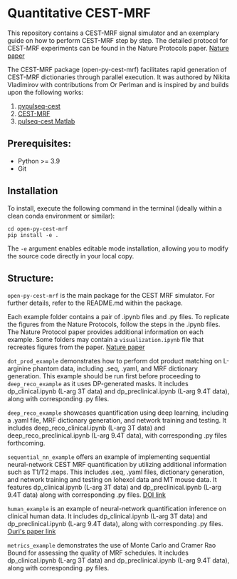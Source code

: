 # Quantitative CEST-MRF
This repository contains a CEST-MRF signal simulator and an exemplary guide on how to perform CEST-MRF step by step. The detailed protocol for CEST-MRF experiments can be found in the Nature Protocols paper. [Nature paper](https://github.com/operlman/cest-mrf)

The CEST-MRF package (open-py-cest-mrf) facilitates rapid generation of CEST-MRF dictionaries through parallel execution. It was authored by Nikita Vladimirov with contributions from Or Perlman and is inspired by and builds upon the following works:
1. [pypulseq-cest](https://github.com/KerstinKaspar/pypulseq-cest/blob/main/pypulseq_cest/parser.py)
2. [CEST-MRF](https://github.com/operlman/cest-mrf)
3. [pulseq-cest Matlab](https://github.com/kherz/pulseq-cest/tree/master)

## Prerequisites:
- Python >= 3.9
- Git

## Installation
To install, execute the following command in the terminal (ideally within a clean conda environment or similar):
```
cd open-py-cest-mrf
pip install -e .
```
The `-e` argument enables editable mode installation, allowing you to modify the source code directly in your local copy.

## Structure:
`open-py-cest-mrf` is the main package for the CEST MRF simulator. For further details, refer to the README.md within the package. 

Each example folder contains a pair of .ipynb files and .py files. To replicate the figures from the Nature Protocols, follow the steps in the .ipynb files. The Nature Protocol paper provides additional information on each example. Some folders may contain a `visualization.ipynb` file that recreates figures from the paper. [Nature paper](https://github.com/operlman/cest-mrf)

`dot_prod_example` demonstrates how to perform dot product matching on L-arginine phantom data, including .seq, .yaml, and MRF dictionary generation. This example should be run first before proceeding to `deep_reco_example` as it uses DP-generated masks. It includes dp_clinical.ipynb (L-arg 3T data) and dp_preclinical.ipynb (L-arg 9.4T data), along with corresponding .py files. 

`deep_reco_example` showcases quantification using deep learning, including a .yaml file, MRF dictionary generation, and network training and testing. It includes deep_reco_clinical.ipynb (L-arg 3T data) and deep_reco_preclinical.ipynb (L-arg 9.4T data), with corresponding .py files forthcoming. 

`sequential_nn_example` offers an example of implementing sequential neural-network CEST MRF quantification by utilizing additional information such as T1/T2 maps. This includes .seq, .yaml files, dictionary generation, and network training and testing on Iohexol data and MT mouse data. It features dp_clinical.ipynb (L-arg 3T data) and dp_preclinical.ipynb (L-arg 9.4T data) along with corresponding .py files. [DOI link](https://github.com/operlman/cest-mrf)

`human_example` is an example of neural-network quantification inference on clinical human data. It includes dp_clinical.ipynb (L-arg 3T data) and dp_preclinical.ipynb (L-arg 9.4T data), along with corresponding .py files. [Ouri's paper link](https://github.com/operlman/cest-mrf)

`metrics_example` demonstrates the use of Monte Carlo and Cramer Rao Bound for assessing the quality of MRF schedules. It includes dp_clinical.ipynb (L-arg 3T data) and dp_preclinical.ipynb (L-arg 9.4T data), along with corresponding .py files.